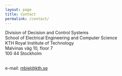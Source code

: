 ```yaml
---
layout: page
title: Contact
permalink: /contact/
---
```


Division of Decision and Control Systems<br/>
School of Electrical Engineering and Computer Science<br/>
KTH Royal Institute of Technology<br/>
Malvinas väg 10, floor 7<br/>
100 44 Stockholm<br/><br/>

e-mail: mbiel@kth.se
